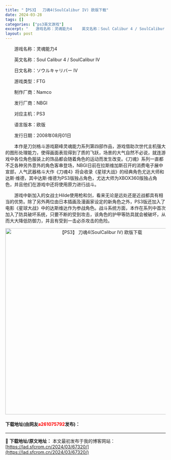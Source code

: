 ```yaml
---
title: "【PS3】  刀魂4(SoulCalibur IV) 欧版下载"
date: 2024-03-28
tags: []
categories: ["ps3英文游戏"]
excerpt: "　　游戏名称：灵魂能力4 　　英文名称：Soul Calibur 4 / SoulCalibur IV 　　日文名称：ソウルキャリバー IV 　　游戏类型：FTG 　　制作厂商：Namco 　　发行厂商：NBGI 　　对应主机：PS3 　　语言版本：欧版 　　发行日期：2008年08月01日 　　本&hellip;"
layout: post
---
```


 <p>　　游戏名称：灵魂能力4</p> <p>　　英文名称：Soul Calibur 4 / SoulCalibur IV</p> <p>　　日文名称：ソウルキャリバー IV</p> <p>　　游戏类型：FTG</p> <p>　　制作厂商：Namco</p> <p>　　发行厂商：NBGI</p> <p>　　对应主机：PS3</p> <p>　　语言版本：欧版</p> <p>　　发行日期：2008年08月01日</p> <p>　　本作是刀剑格斗游戏巅峰灵魂能力系列第四部作品，游戏借助次世代主机强大的图形处理能力，使得画面表现得到了质的飞跃，场景的大气自然不必说，就连游戏中各位角色服装上的饰品都会随着角色的运动而发生改变。《刀魂》系列一直都不乏各种另外意外的角色客串登场，NBGI日前在拉斯维加斯召开的消费电子展中宣部，人气武器格斗大作《刀魂4》将会收录《星球大战》的经典角色尤达大师和达斯&middot;维德，其中达斯&middot;维德为PS3版独占角色，尤达大师为XBOX360版独占角色，并且他们在游戏中还将使用原力进行战斗。</p> <p>　　游戏中新加入的女战士Hilde使用枪和剑，看来无论是远处还是近战都具有相当的优势。除了另外两位由日本插画及漫画家设定的新角色之外，PS3版还加入了电影《星球大战》中的达斯维达作为参战角色。战斗系统方面，本作在系列中首次加入了防具破坏系统，只要不断的受到攻击，该角色的护甲等防具就会被破坏，从而大大降低防御力，并且有受到一击必杀攻击的危险。</p> <p align="center"><img align="" border="0" src="https://lad.sfcrom.cn/wp-content/uploads/2024/03/20240328_66051b4f91747.jpg" width="585" alt="【PS3】  刀魂4(SoulCalibur IV) 欧版下载" /></p> <p><h4>下载地址(由网友<font color="red">a261075792</font>发布)：</h4></p> 

---
📖 **下载地址/原文地址：** 本文最初发布于我的博客网站：[https://lad.sfcrom.cn/2024/03/67320/](https://lad.sfcrom.cn/2024/03/67320/)
